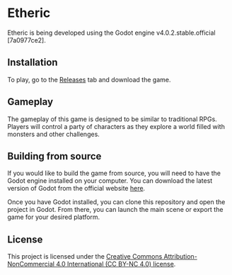# Etheric

Etheric is being developed using the Godot engine v4.0.2.stable.official [7a0977ce2].

## Installation

To play, go to the [Releases](https://github.com/Teqed/conjunction/releases) tab and download the game.

## Gameplay

The gameplay of this game is designed to be similar to traditional RPGs. Players will control a party of characters as they explore a world filled with monsters and other challenges.

## Building from source

If you would like to build the game from source, you will need to have the Godot engine installed on your computer. You can download the latest version of Godot from the official website [here](https://godotengine.org/download/).

Once you have Godot installed, you can clone this repository and open the project in Godot. From there, you can launch the main scene or export the game for your desired platform.

## License

This project is licensed under the [Creative Commons Attribution-NonCommercial 4.0 International (CC BY-NC 4.0) license](https://creativecommons.org/licenses/by-nc/4.0/).
